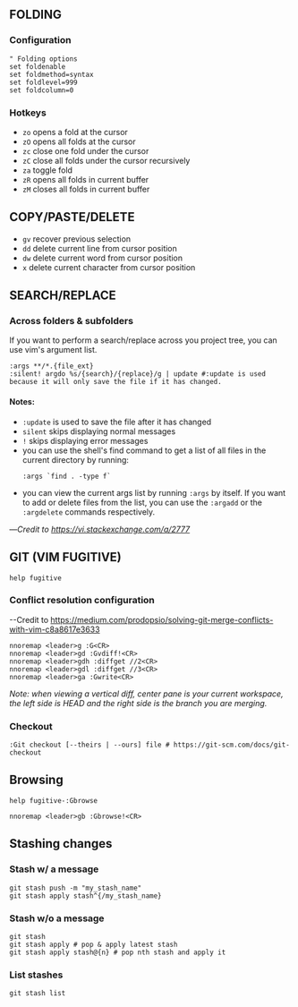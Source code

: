## FOLDING
### Configuration
```
" Folding options
set foldenable
set foldmethod=syntax
set foldlevel=999
set foldcolumn=0
```
### Hotkeys
- `zo` opens a fold at the cursor
- `zO` opens all folds at the cursor
- `zc` close one fold under the cursor
- `zC` close all folds under the cursor recursively
- `za` toggle fold
- `zR` opens all folds in current buffer
- `zM` closes all folds in current buffer

## COPY/PASTE/DELETE
- `gv` recover previous selection
- `dd` delete current line from cursor position
- `dw` delete current word from cursor position
- `x` delete current character from cursor position

## SEARCH/REPLACE
### Across folders & subfolders
If you want to perform a search/replace across you project tree, you can use vim's argument list.
```
:args **/*.{file_ext}
:silent! argdo %s/{search}/{replace}/g | update #:update is used because it will only save the file if it has changed.
```
#### Notes:
- `:update` is used to save the file after it has changed
- `silent` skips displaying normal messages
- `!` skips displaying error messages
- you can use the shell's find command to get a list of all files in the current directory by running:
  ```
  :args `find . -type f`
  ```
- you can view the current args list by running `:args` by itself. If you want to add or delete files from the list, you can use the `:argadd` or the `:argdelete` commands respectively.

—_Credit to https://vi.stackexchange.com/a/2777_

## GIT (VIM FUGITIVE)
```
help fugitive
```

### Conflict resolution configuration
--Credit to https://medium.com/prodopsio/solving-git-merge-conflicts-with-vim-c8a8617e3633
```
nnoremap <leader>g :G<CR>
nnoremap <leader>gd :Gvdiff!<CR>
nnoremap <leader>gdh :diffget //2<CR>
nnoremap <leader>gdl :diffget //3<CR>
nnoremap <leader>ga :Gwrite<CR>
```

_Note: when viewing a vertical diff, center pane is your current workspace, the left side is HEAD and the right side is the branch you are merging._

### Checkout
```
:Git checkout [--theirs | --ours] file # https://git-scm.com/docs/git-checkout
```

## Browsing
```
help fugitive-:Gbrowse
```
```
nnoremap <leader>gb :Gbrowse!<CR>
```

## Stashing changes
### Stash w/ a message
```
git stash push -m "my_stash_name"
git stash apply stash^{/my_stash_name}
```

### Stash w/o a message
```
git stash
git stash apply # pop & apply latest stash
git stash apply stash@{n} # pop nth stash and apply it
```

### List stashes
```
git stash list
```
